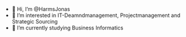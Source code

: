 - 👋 Hi, I’m @HarmsJonas
- 👀 I’m interested in IT-Deamndmanagement, Projectmanagement and Strategic Sourcing
- 🌱 I’m currently studying Business Informatics
